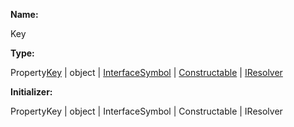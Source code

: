 **Name:**

Key

**Type:**

Property[Key](https://gitbook-18.gitbook.io/au//kernel/di/typealiases/key) | object | [InterfaceSymbol](https://gitbook-18.gitbook.io/au//kernel/di/typealiases/interfacesymbol) | [Constructable](https://gitbook-18.gitbook.io/au//kernel/interfaces/typealiases/constructable) | [IResolver](https://gitbook-18.gitbook.io/au//kernel/di/interfaces/iresolver)

**Initializer:**

PropertyKey | object | InterfaceSymbol | Constructable | IResolver

